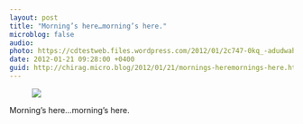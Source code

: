 ```yaml
---
layout: post
title: "Morning’s here…morning’s here."
microblog: false
audio: 
photo: https://cdtestweb.files.wordpress.com/2012/01/2c747-0kq_-adudwahy6kqk.jpg
date: 2012-01-21 09:28:00 +0400
guid: http://chirag.micro.blog/2012/01/21/mornings-heremornings-here.html
---
```

<figure><img src="https://cdtestweb.files.wordpress.com/2012/01/2c747-0kq_-adudwahy6kqk.jpg"></figure><p>Morning’s here…morning’s here.</p>
